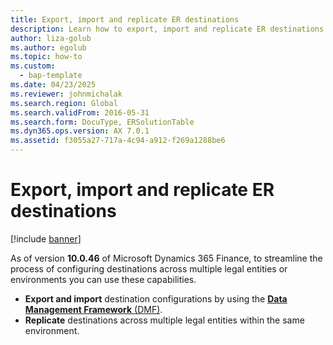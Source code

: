 ```yaml
---
title: Export, import and replicate ER destinations
description: Learn how to export, import and replicate ER destinations.
author: liza-golub
ms.author: egolub
ms.topic: how-to
ms.custom: 
  - bap-template
ms.date: 04/23/2025
ms.reviewer: johnmichalak
ms.search.region: Global
ms.search.validFrom: 2016-05-31
ms.search.form: DocuType, ERSolutionTable
ms.dyn365.ops.version: AX 7.0.1
ms.assetid: f3055a27-717a-4c94-a912-f269a1288be6
---
```


# Export, import and replicate ER destinations

[!include [banner](../includes/banner.md)]

As of version **10.0.46** of Microsoft Dynamics 365 Finance, to streamline the process of configuring destinations across multiple legal entities or environments you can use these capabilities.

- **Export and import** destination configurations by using the [**Data Management Framework** (DMF)](../data-entities/data-entities-data-packages.md).
- **Replicate** destinations across multiple legal entities within the same environment.
